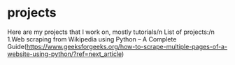# projects
Here are my projects that I work on, mostly tutorials/n
List of projects:/n
1.Web scraping from Wikipedia using Python – A Complete Guide(https://www.geeksforgeeks.org/how-to-scrape-multiple-pages-of-a-website-using-python/?ref=next_article)


